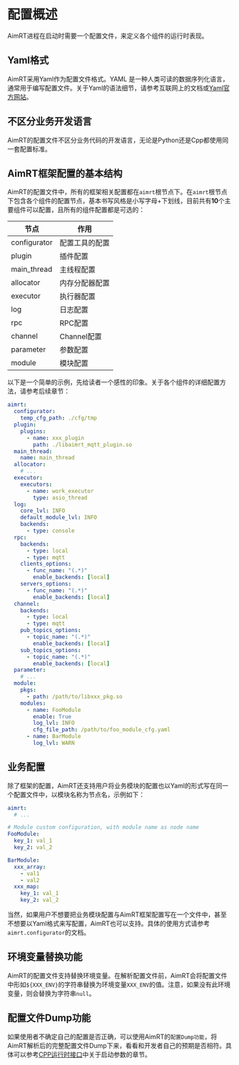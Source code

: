 # 配置概述

AimRT进程在启动时需要一个配置文件，来定义各个组件的运行时表现。


## Yaml格式

AimRT采用Yaml作为配置文件格式。YAML 是一种人类可读的数据序列化语言，通常用于编写配置文件。关于Yaml的语法细节，请参考互联网上的文档或[Yaml官方网站](https://yaml.org/)。


## 不区分业务开发语言

AimRT的配置文件不区分业务代码的开发语言，无论是Python还是Cpp都使用同一套配置标准。


## AimRT框架配置的基本结构

AimRT的配置文件中，所有的框架相关配置都在`aimrt`根节点下。在`aimrt`根节点下包含各个组件的配置节点，基本书写风格是小写字母+下划线，目前共有**10**个主要组件可以配置，且所有的组件配置都是可选的：


| 节点            |   作用 |
| ----            | ---- |
| configurator    |  配置工具的配置 |
| plugin          |  插件配置 |
| main_thread     |  主线程配置 |
| allocator       |  内存分配器配置 |
| executor        |  执行器配置 |
| log             |  日志配置 |
| rpc             |  RPC配置 |
| channel         |  Channel配置 |
| parameter       |  参数配置 |
| module          |  模块配置 |

以下是一个简单的示例，先给读者一个感性的印象。关于各个组件的详细配置方法，请参考后续章节：
```yaml
aimrt:
  configurator:
    temp_cfg_path: ./cfg/tmp
  plugin:
    plugins:
      - name: xxx_plugin
        path: ./libaimrt_mqtt_plugin.so
  main_thread:
    name: main_thread
  allocator:
    # ...
  executor:
    executors:
      - name: work_executor
        type: asio_thread
  log:
    core_lvl: INFO
    default_module_lvl: INFO
    backends:
      - type: console
  rpc:
    backends:
      - type: local
      - type: mqtt
    clients_options:
      - func_name: "(.*)"
        enable_backends: [local]
    servers_options:
      - func_name: "(.*)"
        enable_backends: [local]
  channel:
    backends:
      - type: local
      - type: mqtt
    pub_topics_options:
      - topic_name: "(.*)"
        enable_backends: [local]
    sub_topics_options:
      - topic_name: "(.*)"
        enable_backends: [local]
  parameter:
    # ...
  module:
    pkgs:
      - path: /path/to/libxxx_pkg.so
    modules:
      - name: FooModule
        enable: True
        log_lvl: INFO
        cfg_file_path: /path/to/foo_module_cfg.yaml
      - name: BarModule
        log_lvl: WARN
```


## 业务配置

除了框架的配置，AimRT还支持用户将业务模块的配置也以Yaml的形式写在同一个配置文件中，以模块名称为节点名，示例如下：
```yaml
aimrt:
  # ...

# Module custom configuration, with module name as node name
FooModule:
  key_1: val_1
  key_2: val_2

BarModule:
  xxx_array:
    - val1
    - val2
  xxx_map:
    key_1: val_1
    key_2: val_2

```

当然，如果用户不想要把业务模块配置与AimRT框架配置写在一个文件中，甚至不想要以Yaml格式来写配置，AimRT也可以支持。具体的使用方式请参考`aimrt.configurator`的文档。


## 环境变量替换功能

AimRT的配置文件支持替换环境变量。在解析配置文件前，AimRT会将配置文件中形如`${XXX_ENV}`的字符串替换为环境变量`XXX_ENV`的值。注意，如果没有此环境变量，则会替换为字符串`null`。


## 配置文件Dump功能

如果使用者不确定自己的配置是否正确，可以使用AimRT的`配置Dump功能`，将AimRT解析后的完整配置文件Dump下来，看看和开发者自己的预期是否相符。具体可以参考[CPP运行时接口](../interface_cpp/runtime.md)中关于启动参数的章节。


